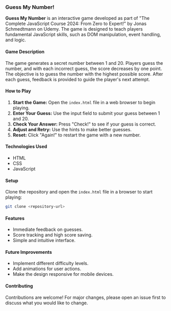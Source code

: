 ### Guess My Number!

**Guess My Number** is an interactive game developed as part of "The Complete JavaScript Course 2024: From Zero to Expert!" by Jonas Schmedtmann on Udemy. The game is designed to teach players fundamental JavaScript skills, such as DOM manipulation, event handling, and logic.

#### Game Description

The game generates a secret number between 1 and 20. Players guess the number, and with each incorrect guess, the score decreases by one point. The objective is to guess the number with the highest possible score. After each guess, feedback is provided to guide the player's next attempt.

#### How to Play

1. **Start the Game:** Open the `index.html` file in a web browser to begin playing.
2. **Enter Your Guess:** Use the input field to submit your guess between 1 and 20.
3. **Check Your Answer:** Press "Check!" to see if your guess is correct.
4. **Adjust and Retry:** Use the hints to make better guesses.
5. **Reset:** Click "Again!" to restart the game with a new number.

#### Technologies Used

- HTML
- CSS
- JavaScript

#### Setup

Clone the repository and open the `index.html` file in a browser to start playing:

```bash
git clone <repository-url>
```

#### Features

- Immediate feedback on guesses.
- Score tracking and high score saving.
- Simple and intuitive interface.

#### Future Improvements

- Implement different difficulty levels.
- Add animations for user actions.
- Make the design responsive for mobile devices.

#### Contributing

Contributions are welcome! For major changes, please open an issue first to discuss what you would like to change.
